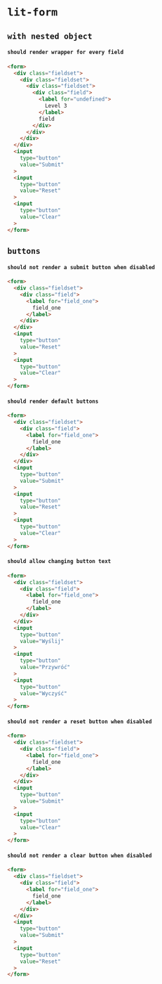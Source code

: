 # `lit-form`

## `with nested object`

####   `should render wrapper for every field`

```html
<form>
  <div class="fieldset">
    <div class="fieldset">
      <div class="fieldset">
        <div class="field">
          <label for="undefined">
            Level 3
          </label>
          field
        </div>
      </div>
    </div>
  </div>
  <input
    type="button"
    value="Submit"
  >
  <input
    type="button"
    value="Reset"
  >
  <input
    type="button"
    value="Clear"
  >
</form>

```

## `buttons`

####   `should not render a submit button when disabled`

```html
<form>
  <div class="fieldset">
    <div class="field">
      <label for="field_one">
        field_one
      </label>
    </div>
  </div>
  <input
    type="button"
    value="Reset"
  >
  <input
    type="button"
    value="Clear"
  >
</form>
```

####   `should render default buttons`

```html
<form>
  <div class="fieldset">
    <div class="field">
      <label for="field_one">
        field_one
      </label>
    </div>
  </div>
  <input
    type="button"
    value="Submit"
  >
  <input
    type="button"
    value="Reset"
  >
  <input
    type="button"
    value="Clear"
  >
</form>
```

####   `should allow changing button text`

```html
<form>
  <div class="fieldset">
    <div class="field">
      <label for="field_one">
        field_one
      </label>
    </div>
  </div>
  <input
    type="button"
    value="Wyślij"
  >
  <input
    type="button"
    value="Przywróć"
  >
  <input
    type="button"
    value="Wyczyść"
  >
</form>
```

####   `should not render a reset button when disabled`

```html
<form>
  <div class="fieldset">
    <div class="field">
      <label for="field_one">
        field_one
      </label>
    </div>
  </div>
  <input
    type="button"
    value="Submit"
  >
  <input
    type="button"
    value="Clear"
  >
</form>
```

####   `should not render a clear button when disabled`

```html
<form>
  <div class="fieldset">
    <div class="field">
      <label for="field_one">
        field_one
      </label>
    </div>
  </div>
  <input
    type="button"
    value="Submit"
  >
  <input
    type="button"
    value="Reset"
  >
</form>
```


